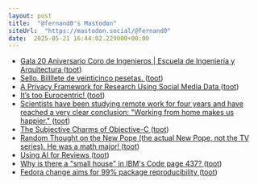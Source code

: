 ```yaml
---
layout: post
title:  "@fernand0's Mastodon"
siteUrl:  "https://mastodon.social/@fernand0"
date:  2025-05-21 16:44:02.229000+00:00
---
```

*  [Gala 20 Aniversario Coro de Ingenieros \|  Escuela de Ingeniería y Arquitectura   ](https://eina.unizar.es/noticia/gala-20-aniversario-coro-de-ingenieros) ([toot](https://mastodon.social/@fernand0/114546825116046585))
*  [Sello. Billllete de veinticinco pesetas. ](https://avecesunafoto.wordpress.com/2025/05/20/sello-billllete-de-veinticinco-pesetas) ([toot](https://mastodon.social/@fernand0/114546750690349521))
*  [A Privacy Framework for Research Using Social Media Data ](https://www.benthamsgaze.org/2025/05/15/a-privacy-framework-for-research-using-social-media-data) ([toot](https://mastodon.social/@fernand0/114546510372503226))
*  [It’s too Eurocentric! ](https://thonyc.wordpress.com/2025/04/23/its-too-eurocentric) ([toot](https://mastodon.social/@fernand0/114546383983810480))
*  [Scientists have been studying remote work for four years and have reached a very clear conclusion: "Working from home makes us happier." ](https://farmingdale-observer.com/2025/05/16/scientists-have-been-studying-remote-work-for-four-years-and-have-reached-a-very-clear-conclusion-working-from-home-makes-us-happier) ([toot](https://mastodon.social/@fernand0/114546144024748715))
*  [The Subjective Charms of Objective-C ](https://www.wired.com/story/objective-c-programming-language-verbose) ([toot](https://mastodon.social/@fernand0/114545724426108664))
*  [Random Thought on the New Pope (the actual New Pope, not the TV series). He was a math major! ](https://blog.computationalcomplexity.org/2025/05/random-thought-on-new-pope-actual-new.htm) ([toot](https://mastodon.social/@fernand0/114545619045722563))
*  [Using AI for Reviews ](https://blog.computationalcomplexity.org/2025/05/using-ai-for-reviews.htm) ([toot](https://mastodon.social/@fernand0/114545295353036451))
*  [Why is there a "small house" in IBM's Code page 437? ](https://blog.glyphdrawing.club/why-is-there-a-small-house-in-ibm-s-code-page-437) ([toot](https://mastodon.social/@fernand0/114545074126035218))
*  [Fedora change aims for 99% package reproducibility ](https://lwn.net/Articles/1014979) ([toot](https://mastodon.social/@fernand0/114544851493367583))
